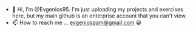 - 👋 Hi, I’m @Evgenios95. I'm just uploading my projects and exercises here, but my main github is an enterprise account that you can't view.
- 📫 How to reach me ... evgeniospam@gmail.com 😀

<!---
Evgenios95/Evgenios95 is a ✨ special ✨ repository because its `README.md` (this file) appears on your GitHub profile.
You can click the Preview link to take a look at your changes.
--->

